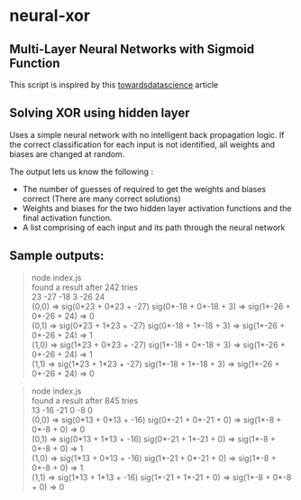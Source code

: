 # neural-xor

## Multi-Layer Neural Networks with Sigmoid Function


This script is inspired by this [towardsdatascience](https://towardsdatascience.com/multi-layer-neural-networks-with-sigmoid-function-deep-learning-for-rookies-2-bf464f09eb7f) article

## Solving XOR using hidden layer
Uses a simple neural network with no intelligent back propagation logic. If the correct classification for each input 
is not identified, all weights and biases are changed at random.

The output lets us know the following : 
- The number of guesses of required to get the weights and biases correct (There are many correct solutions)
- Weights and biases for the two hidden layer activation functions and the final activation function.
- A list comprising of each input and its path through the neural network

## Sample outputs:
> node index.js  
found a result after 242 tries  
23 -27 -18 3 -26 24  
(0,0) => sig(0\*23 + 0\*23 + -27) sig(0\*-18 + 0\*-18 + 3) => sig(1\*-26 + 0\*-26 + 24) => 0  
(0,1) => sig(0\*23 + 1\*23 + -27) sig(0\*-18 + 1\*-18 + 3) => sig(1\*-26 + 0\*-26 + 24) => 1  
(1,0) => sig(1\*23 + 0\*23 + -27) sig(1\*-18 + 0\*-18 + 3) => sig(1\*-26 + 0\*-26 + 24) => 1  
(1,1) => sig(1\*23 + 1\*23 + -27) sig(1\*-18 + 1\*-18 + 3) => sig(1\*-26 + 0\*-26 + 24) => 0  

> node index.js  
found a result after 845 tries  
13 -16 -21 0 -8 0  
(0,0) => sig(0\*13 + 0\*13 + -16) sig(0\*-21 + 0\*-21 + 0) => sig(1\*-8 + 0\*-8 + 0) => 0  
(0,1) => sig(0\*13 + 1\*13 + -16) sig(0\*-21 + 1\*-21 + 0) => sig(1\*-8 + 0\*-8 + 0) => 1  
(1,0) => sig(1\*13 + 0\*13 + -16) sig(1\*-21 + 0\*-21 + 0) => sig(1\*-8 + 0\*-8 + 0) => 1  
(1,1) => sig(1\*13 + 1\*13 + -16) sig(1\*-21 + 1\*-21 + 0) => sig(1\*-8 + 0\*-8 + 0) => 0  

